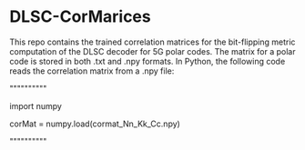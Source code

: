 # DLSC-CorMarices
This repo contains the trained correlation matrices for the bit-flipping metric computation of the DLSC decoder for 5G polar codes.
The matrix for a polar code is stored in both .txt and .npy formats.
In Python, the following code reads the correlation matrix from a .npy file:

""""""""""

import numpy

corMat = numpy.load(cormat_Nn_Kk_Cc.npy)

""""""""""

